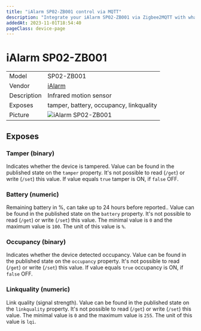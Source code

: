 ```yaml
---
title: "iAlarm SP02-ZB001 control via MQTT"
description: "Integrate your iAlarm SP02-ZB001 via Zigbee2MQTT with whatever smart home infrastructure you are using without the vendor's bridge or gateway."
addedAt: 2023-11-01T18:54:40
pageClass: device-page
---
```


<!-- !!!! -->
<!-- ATTENTION: This file is auto-generated through docgen! -->
<!-- You can only edit the "Notes"-Section between the two comment lines "Notes BEGIN" and "Notes END". -->
<!-- Do not use h1 or h2 heading within "## Notes"-Section. -->
<!-- !!!! -->

# iAlarm SP02-ZB001

|     |     |
|-----|-----|
| Model | SP02-ZB001  |
| Vendor  | [iAlarm](/supported-devices/#v=iAlarm)  |
| Description | Infrared motion sensor |
| Exposes | tamper, battery, occupancy, linkquality |
| Picture | ![iAlarm SP02-ZB001](https://www.zigbee2mqtt.io/images/devices/SP02-ZB001.jpg) |


<!-- Notes BEGIN: You can edit here. Add "## Notes" headline if not already present. -->


<!-- Notes END: Do not edit below this line -->




## Exposes

### Tamper (binary)
Indicates whether the device is tampered.
Value can be found in the published state on the `tamper` property.
It's not possible to read (`/get`) or write (`/set`) this value.
If value equals `true` tamper is ON, if `false` OFF.

### Battery (numeric)
Remaining battery in %, can take up to 24 hours before reported..
Value can be found in the published state on the `battery` property.
It's not possible to read (`/get`) or write (`/set`) this value.
The minimal value is `0` and the maximum value is `100`.
The unit of this value is `%`.

### Occupancy (binary)
Indicates whether the device detected occupancy.
Value can be found in the published state on the `occupancy` property.
It's not possible to read (`/get`) or write (`/set`) this value.
If value equals `true` occupancy is ON, if `false` OFF.

### Linkquality (numeric)
Link quality (signal strength).
Value can be found in the published state on the `linkquality` property.
It's not possible to read (`/get`) or write (`/set`) this value.
The minimal value is `0` and the maximum value is `255`.
The unit of this value is `lqi`.

